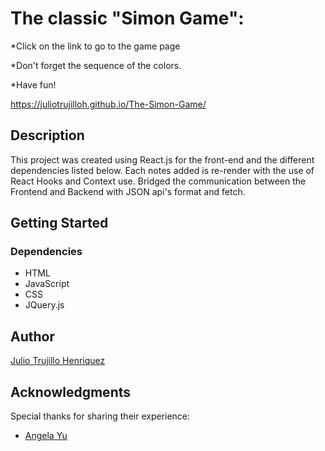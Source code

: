 # The classic "Simon Game":

*Click on the link to go to the game page

*Don't forget the sequence of the colors.

*Have fun!

https://juliotrujilloh.github.io/The-Simon-Game/

## Description

This project was created using React.js for the front-end and the different dependencies listed below.
Each notes added is re-render with the use of React Hooks and Context use. 
Bridged the communication between the Frontend and Backend with JSON api's format and fetch.


## Getting Started

### Dependencies

* HTML
* JavaScript
* CSS
* JQuery.js

## Author

[Julio Trujillo Henriquez](https://www.linkedin.com/in/juliotrujilloh/)

## Acknowledgments

Special thanks for sharing their experience:
* [Angela Yu](https://github.com/angelabauer)
